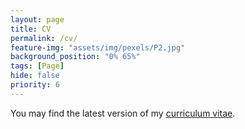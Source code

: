 ```yaml
---
layout: page
title: CV
permalink: /cv/
feature-img: "assets/img/pexels/P2.jpg"
background_position: "0% 65%"
tags: [Page]
hide: false
priority: 6
---
```

 
You may find the latest version of my [curriculum vitae](./marina_efstratiou_cv3.pdf).
